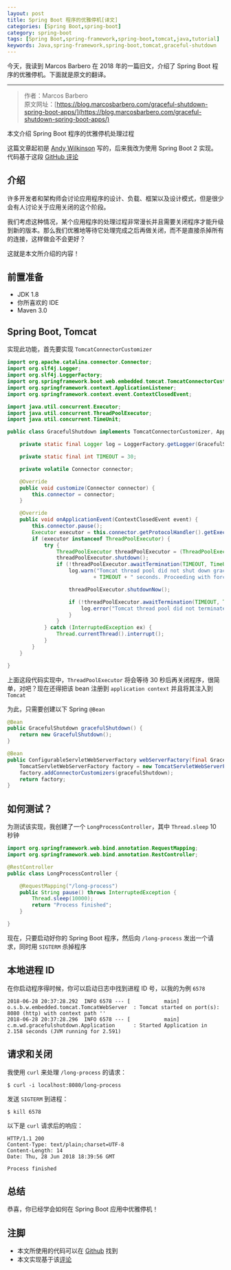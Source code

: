 ```yaml
---
layout: post
title: Spring Boot 程序的优雅停机[译文]
categories: [Spring Boot,spring-boot]
category: spring-boot
tags: [Spring Boot,spring-framework,spring-boot,tomcat,java,tutorial]
keywords: Java,spring-framework,spring-boot,tomcat,graceful-shutdown
---
```


今天，我读到 Marcos Barbero 在 2018 年的一篇旧文，介绍了 Spring Boot 程序的优雅停机。下面就是原文的翻译。

---

> 作者：Marcos Barbero</br> 
> 原文网址：[https://blog.marcosbarbero.com/graceful-shutdown-spring-boot-apps/](https://blog.marcosbarbero.com/graceful-shutdown-spring-boot-apps/)

本文介绍 Spring Boot 程序的优雅停机处理过程

这篇文章起初是 [Andy Wilkinson](https://twitter.com/ankinson) 写的，后来我改为使用 Spring Boot 2 实现。 代码基于这段 [GitHub 评论](https://github.com/spring-projects/spring-boot/issues/4657#issuecomment-161354811)

## 介绍

许多开发者和架构师会讨论应用程序的设计、负载、框架以及设计模式，但是很少会有人讨论关于应用关闭的这个阶段。

我们考虑这种情况，某个应用程序的处理过程非常漫长并且需要关闭程序才能升级到新的版本。那么我们优雅地等待它处理完成之后再做关闭，而不是直接杀掉所有的连接，这样做会不会更好？

这就是本文所介绍的内容！

## 前置准备

- JDK 1.8
- 你所喜欢的 IDE
- Maven 3.0

## Spring Boot, Tomcat

实现此功能，首先要实现 `TomcatConnectorCustomizer`

```java
import org.apache.catalina.connector.Connector;
import org.slf4j.Logger;
import org.slf4j.LoggerFactory;
import org.springframework.boot.web.embedded.tomcat.TomcatConnectorCustomizer;
import org.springframework.context.ApplicationListener;
import org.springframework.context.event.ContextClosedEvent;

import java.util.concurrent.Executor;
import java.util.concurrent.ThreadPoolExecutor;
import java.util.concurrent.TimeUnit;

public class GracefulShutdown implements TomcatConnectorCustomizer, ApplicationListener<ContextClosedEvent> {

    private static final Logger log = LoggerFactory.getLogger(GracefulShutdown.class);

    private static final int TIMEOUT = 30;

    private volatile Connector connector;

    @Override
    public void customize(Connector connector) {
        this.connector = connector;
    }

    @Override
    public void onApplicationEvent(ContextClosedEvent event) {
        this.connector.pause();
        Executor executor = this.connector.getProtocolHandler().getExecutor();
        if (executor instanceof ThreadPoolExecutor) {
            try {
                ThreadPoolExecutor threadPoolExecutor = (ThreadPoolExecutor) executor;
                threadPoolExecutor.shutdown();
                if (!threadPoolExecutor.awaitTermination(TIMEOUT, TimeUnit.SECONDS)) {
                    log.warn("Tomcat thread pool did not shut down gracefully within "
                            + TIMEOUT + " seconds. Proceeding with forceful shutdown");

                    threadPoolExecutor.shutdownNow();

                    if (!threadPoolExecutor.awaitTermination(TIMEOUT, TimeUnit.SECONDS)) {
                        log.error("Tomcat thread pool did not terminate");
                    }
                }
            } catch (InterruptedException ex) {
                Thread.currentThread().interrupt();
            }
        }
    }

}
```

上面这段代码实现中，`ThreadPoolExecutor` 将会等待 30 秒后再关闭程序，很简单，对吧？现在还得把该 bean 注册到 `application context` 并且将其注入到 `Tomcat`

为此，只需要创建以下 Spring `@Bean`

```java
@Bean
public GracefulShutdown gracefulShutdown() {
    return new GracefulShutdown();
}

@Bean
public ConfigurableServletWebServerFactory webServerFactory(final GracefulShutdown gracefulShutdown) {
    TomcatServletWebServerFactory factory = new TomcatServletWebServerFactory();
    factory.addConnectorCustomizers(gracefulShutdown);
    return factory;
}
```

## 如何测试？

为测试该实现，我创建了一个 `LongProcessController`，其中 `Thread.sleep` 10 秒钟

```java
import org.springframework.web.bind.annotation.RequestMapping;
import org.springframework.web.bind.annotation.RestController;

@RestController
public class LongProcessController {

    @RequestMapping("/long-process")
    public String pause() throws InterruptedException {
        Thread.sleep(10000);
        return "Process finished";
    }

}
```

现在，只要启动好你的 Spring Boot 程序，然后向 `/long-process` 发出一个请求，同时用 `SIGTERM` 杀掉程序

## 本地进程 ID

在你启动程序得时候，你可以启动日志中找到进程 ID 号，以我的为例 `6578`

```
2018-06-28 20:37:28.292  INFO 6578 --- [           main] o.s.b.w.embedded.tomcat.TomcatWebServer  : Tomcat started on port(s): 8080 (http) with context path ''
2018-06-28 20:37:28.296  INFO 6578 --- [           main] c.m.wd.gracefulshutdown.Application      : Started Application in 2.158 seconds (JVM running for 2.591)
```

## 请求和关闭

我使用 `curl` 来处理 `/long-process` 的请求：

```
$ curl -i localhost:8080/long-process
```

发送 `SIGTERM` 到进程：

```
$ kill 6578
```

以下是 `curl` 请求后的响应：

```
HTTP/1.1 200
Content-Type: text/plain;charset=UTF-8
Content-Length: 14
Date: Thu, 28 Jun 2018 18:39:56 GMT

Process finished
```

## 总结

恭喜，你已经学会如何在 Spring Boot 应用中优雅停机！

## 注脚

- 本文所使用的代码可以在 [Github](https://github.com/weekly-drafts/graceful-shutdown-spring-boot) 找到
- 本文实现基于该[评论](https://github.com/spring-projects/spring-boot/issues/4657#issuecomment-161354811)
